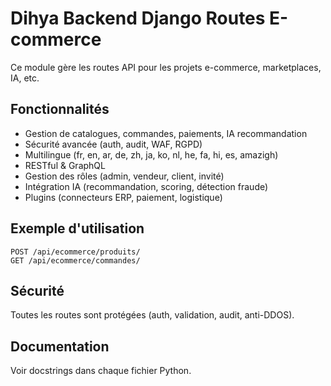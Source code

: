 # Dihya Backend Django Routes E-commerce

Ce module gère les routes API pour les projets e-commerce, marketplaces, IA, etc.

## Fonctionnalités
- Gestion de catalogues, commandes, paiements, IA recommandation
- Sécurité avancée (auth, audit, WAF, RGPD)
- Multilingue (fr, en, ar, de, zh, ja, ko, nl, he, fa, hi, es, amazigh)
- RESTful & GraphQL
- Gestion des rôles (admin, vendeur, client, invité)
- Intégration IA (recommandation, scoring, détection fraude)
- Plugins (connecteurs ERP, paiement, logistique)

## Exemple d'utilisation
```http
POST /api/ecommerce/produits/
GET /api/ecommerce/commandes/
```

## Sécurité
Toutes les routes sont protégées (auth, validation, audit, anti-DDOS).

## Documentation
Voir docstrings dans chaque fichier Python.

